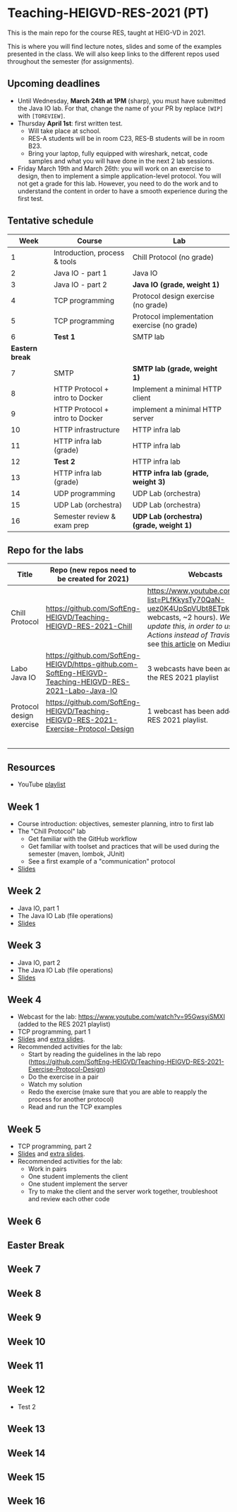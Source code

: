 # Teaching-HEIGVD-RES-2021 (PT)
This is the main repo for the course RES, taught at HEIG-VD in 2021. 

This is where you will find lecture notes, slides and some of the examples presented in the class. We will also keep links to the different repos used throughout the semester (for assignments).

## Upcoming deadlines

* Until Wednesday, **March 24th at 1PM** (sharp), you must have submitted the Java IO lab. For that, change the name of your PR by replace `[WIP]` with `[TOREVIEW]`.
* Thursday **April 1st**: first written test.
  * Will take place at school.
  * RES-A students will be in room C23, RES-B students will be in room B23.
  * Bring your laptop, fully equipped with wireshark, netcat, code samples and what you will have done in the next 2 lab sessions.
* Friday March 19th and March 26th: you will work on an exercise to design, then to implement a simple application-level protocol. You will not get a grade for this lab. However, you need to do the work and to understand the content in order to have a smooth experience during the first test.

## Tentative schedule

| Week              | Course                          | Lab                                         |
| ----------------- | ------------------------------- | ------------------------------------------- |
| 1                 | Introduction, process & tools   | Chill Protocol (no grade)                   |
| 2                 | Java IO - part 1                | Java IO                                     |
| 3                 | Java IO - part 2                | **Java IO (grade, weight 1)**               |
| 4                 | TCP programming                 | Protocol design exercise (no grade)         |
| 5                 | TCP programming                 | Protocol implementation exercise (no grade) |
| 6                 | **Test 1**                      | SMTP lab                                    |
| **Eastern break** |                                 |                                             |
| 7                 | SMTP                            | **SMTP lab (grade, weight 1)**              |
| 8                 | HTTP Protocol + intro to Docker | Implement a minimal HTTP client             |
| 9                 | HTTP Protocol + intro to Docker | implement a minimal HTTP server             |
| 10                | HTTP infrastructure             | HTTP infra lab                              |
| 11                | HTTP infra lab (grade)          | HTTP infra lab                              |
| 12                | **Test 2**                      | HTTP infra lab                              |
| 13                | HTTP infra lab (grade)          | **HTTP infra lab (grade, weight 3)**        |
| 14                | UDP programming                 | UDP Lab (orchestra)                         |
| 15                | UDP Lab (orchestra)             | UDP Lab (orchestra)                         |
| 16                | Semester review & exam prep     | **UDP Lab (orchestra) (grade, weight 1)**   |

## Repo for the labs

| Title                    | Repo (new repos need to be created for 2021)                 | Webcasts                                                     | Graded |
| ------------------------ | ------------------------------------------------------------ | ------------------------------------------------------------ | ------ |
| Chill Protocol           | https://github.com/SoftEng-HEIGVD/Teaching-HEIGVD-RES-2021-Chill | https://www.youtube.com/playlist?list=PLfKkysTy70QaN-uez0K4UpSpVUbt8ETpk (12 webcasts, ~2 hours). *We need to update this, in order to use GitHub Actions instead of TravisCI.* Also see [this article](https://medium.com/software-engineering-heig-vd/network-programming-res-prelude-eab67078955a) on Medium. | no     |
| Labo Java IO             | https://github.com/SoftEng-HEIGVD/https-github.com-SoftEng-HEIGVD-Teaching-HEIGVD-RES-2021-Labo-Java-IO | 3 webcasts have been added to the RES 2021 playlist          | yes    |
| Protocol design exercise | https://github.com/SoftEng-HEIGVD/Teaching-HEIGVD-RES-2021-Exercise-Protocol-Design | 1 webcast has been added to the RES 2021 playlist.           | no     |
|                          |                                                              |                                                              |        |
|                          |                                                              |                                                              |        |
|                          |                                                              |                                                              |        |
|                          |                                                              |                                                              |        |
|                          |                                                              |                                                              |        |

## Resources

- YouTube [playlist](https://www.youtube.com/playlist?list=PLfKkysTy70QY_C0t9avTuEsLVVObxOtTM)

## 

## Week 1

* Course introduction: objectives, semester planning, intro to first lab
* The "Chill Protocol" lab
  * Get familiar with the GitHub workflow
  * Get familiar with toolset and practices that will be used during the semester (maven, lombok, JUnit)
  * See a first example of a "communication" protocol 
* [Slides](./slides/00-Introduction.pdf)

## Week 2

* Java IO, part 1
* The Java IO Lab (file operations)
* [Slides](./slides/01-JavaIOs.pdf)

## Week 3

* Java IO, part 2
* The Java IO Lab (file operations)
* [Slides](./slides/01-JavaIOs.pdf)

## Week 4

* Webcast for the lab: https://www.youtube.com/watch?v=95GwsyiSMXI (added to the RES 2021 playlist)
* TCP programming, part 1
* [Slides](./slides/02-TcpProgramming.pdf) and [extra slides](./slides/02-TcpProgramming.pdf).
* Recommended activities for the lab:
  * Start by reading the guidelines in the lab repo (https://github.com/SoftEng-HEIGVD/Teaching-HEIGVD-RES-2021-Exercise-Protocol-Design)
  * Do the exercise in a pair
  * Watch my solution
  * Redo the exercise (make sure that you are able to reapply the process for another protocol)
  * Read and run the TCP examples

## Week 5

* TCP programming, part 2
* [Slides](./slides/02-TcpProgramming.pdf) and [extra slides](./slides/02-TcpProgramming.pdf).
* Recommended activities for the lab:
  * Work in pairs
  * One student implements the client
  * One student implement the server
  * Try to make the client and the server work together, troubleshoot and review each other code

## Week 6



## Easter Break



## Week 7

## Week 8

## Week 9

## Week 10

## Week 11

## Week 12

* Test 2

## Week 13

## Week 14

## Week 15

## Week 16













